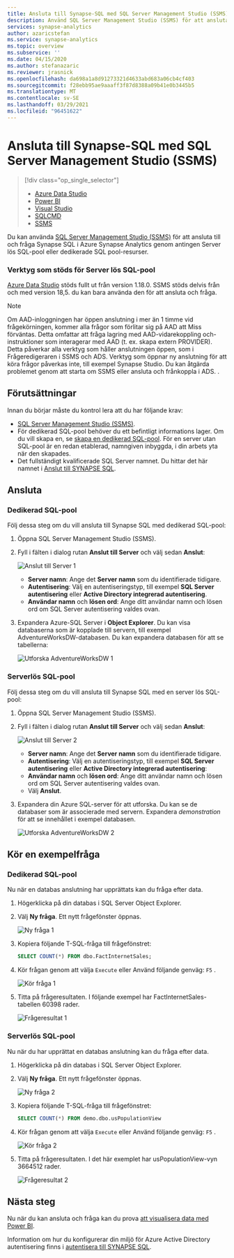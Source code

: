 ```yaml
---
title: Ansluta till Synapse-SQL med SQL Server Management Studio (SSMS)
description: Använd SQL Server Management Studio (SSMS) för att ansluta till och fråga Synapse SQL i Azure Synapse Analytics.
services: synapse-analytics
author: azaricstefan
ms.service: synapse-analytics
ms.topic: overview
ms.subservice: ''
ms.date: 04/15/2020
ms.author: stefanazaric
ms.reviewer: jrasnick
ms.openlocfilehash: da698a1a8d91273321d4633abd683a06cb4cf403
ms.sourcegitcommit: f28ebb95ae9aaaff3f87d8388a09b41e0b3445b5
ms.translationtype: MT
ms.contentlocale: sv-SE
ms.lasthandoff: 03/29/2021
ms.locfileid: "96451622"
---
```

# <a name="connect-to-synapse-sql-with-sql-server-management-studio-ssms"></a>Ansluta till Synapse-SQL med SQL Server Management Studio (SSMS)
> [!div class="op_single_selector"]
> * [Azure Data Studio](get-started-azure-data-studio.md)
> * [Power BI](get-started-power-bi-professional.md)
> * [Visual Studio](../sql-data-warehouse/sql-data-warehouse-query-visual-studio.md?toc=/azure/synapse-analytics/toc.json&bc=/azure/synapse-analytics/breadcrumb/toc.json)
> * [SQLCMD](../sql/get-started-connect-sqlcmd.md)
> * [SSMS](get-started-ssms.md)
> 
> 

Du kan använda [SQL Server Management Studio (SSMS)](/sql/ssms/download-sql-server-management-studio-ssms) för att ansluta till och fråga Synapse SQL i Azure Synapse Analytics genom antingen Server lös SQL-pool eller dedikerade SQL pool-resurser. 

### <a name="supported-tools-for-serverless-sql-pool"></a>Verktyg som stöds för Server lös SQL-pool

[Azure Data Studio](/sql/azure-data-studio/download-azure-data-studio) stöds fullt ut från version 1.18.0. SSMS stöds delvis från och med version 18,5. du kan bara använda den för att ansluta och fråga.

> [!NOTE]
> Om AAD-inloggningen har öppen anslutning i mer än 1 timme vid frågekörningen, kommer alla frågor som förlitar sig på AAD att Miss förväntas. Detta omfattar att fråga lagring med AAD-vidarekoppling och-instruktioner som interagerar med AAD (t. ex. skapa extern PROVIDER). Detta påverkar alla verktyg som håller anslutningen öppen, som i Frågeredigeraren i SSMS och ADS. Verktyg som öppnar ny anslutning för att köra frågor påverkas inte, till exempel Synapse Studio.
> Du kan åtgärda problemet genom att starta om SSMS eller ansluta och frånkoppla i ADS. .
## <a name="prerequisites"></a>Förutsättningar

Innan du börjar måste du kontrol lera att du har följande krav:  

* [SQL Server Management Studio (SSMS)](/sql/ssms/download-sql-server-management-studio-ssms). 
* För dedikerad SQL-pool behöver du ett befintligt informations lager. Om du vill skapa en, se [skapa en dedikerad SQL-pool](../quickstart-create-sql-pool-portal.md). För en server utan SQL-pool är en redan etablerad, namngiven inbyggda, i din arbets yta när den skapades. 
* Det fullständigt kvalificerade SQL Server namnet. Du hittar det här namnet i [Anslut till SYNAPSE SQL](connect-overview.md).

## <a name="connect"></a>Ansluta

### <a name="dedicated-sql-pool"></a>Dedikerad SQL-pool

Följ dessa steg om du vill ansluta till Synapse SQL med dedikerad SQL-pool: 

1. Öppna SQL Server Management Studio (SSMS). 
1. Fyll i fälten i dialog rutan **Anslut till Server** och välj sedan **Anslut**: 
  
    ![Anslut till Server 1](../sql-data-warehouse/media/sql-data-warehouse-query-ssms/connect-object-explorer1.png)
   
   * **Server namn**: Ange det **Server namn** som du identifierade tidigare.
   * **Autentisering**: Välj en autentiseringstyp, till exempel **SQL Server autentisering** eller **Active Directory integrerad autentisering**.
   * **Användar namn** och **lösen ord**: Ange ditt användar namn och lösen ord om SQL Server autentisering valdes ovan.

1. Expandera Azure-SQL Server i **Object Explorer**. Du kan visa databaserna som är kopplade till servern, till exempel AdventureWorksDW-databasen. Du kan expandera databasen för att se tabellerna:
   
    ![Utforska AdventureWorksDW 1](../sql-data-warehouse/media/sql-data-warehouse-query-ssms/explore-tables.png)


### <a name="serverless-sql-pool"></a>Serverlös SQL-pool

Följ dessa steg om du vill ansluta till Synapse SQL med en server lös SQL-pool: 

1. Öppna SQL Server Management Studio (SSMS).
1. Fyll i fälten i dialog rutan **Anslut till Server** och välj sedan **Anslut**: 
   
    ![Anslut till Server 2](./media/get-started-ssms/connect-object-explorer1.png)
   
   * **Server namn**: Ange det **Server namn** som du identifierade tidigare.
   * **Autentisering**: Välj en autentiseringstyp, till exempel **SQL Server autentisering** eller **Active Directory integrerad autentisering**:
   * **Användar namn** och **lösen ord**: Ange ditt användar namn och lösen ord om SQL Server autentisering valdes ovan.
   * Välj **Anslut**.

4. Expandera din Azure SQL-server för att utforska. Du kan se de databaser som är associerade med servern. Expandera *demonstration* för att se innehållet i exempel databasen.
   
    ![Utforska AdventureWorksDW 2](./media/get-started-ssms/explore-tables.png)


## <a name="run-a-sample-query"></a>Kör en exempelfråga

### <a name="dedicated-sql-pool"></a>Dedikerad SQL-pool

Nu när en databas anslutning har upprättats kan du fråga efter data.

1. Högerklicka på din databas i SQL Server Object Explorer.
2. Välj **Ny fråga**. Ett nytt frågefönster öppnas.
   
    ![Ny fråga 1](../sql-data-warehouse/media/sql-data-warehouse-query-ssms/new-query.png)
3. Kopiera följande T-SQL-fråga till frågefönstret:
   
    ```sql
    SELECT COUNT(*) FROM dbo.FactInternetSales;
    ```
4. Kör frågan genom att välja `Execute` eller Använd följande genväg: `F5` .
   
    ![Kör fråga 1](../sql-data-warehouse/media/sql-data-warehouse-query-ssms/execute-query.png)
5. Titta på frågeresultaten. I följande exempel har FactInternetSales-tabellen 60398 rader.
   
    ![Frågeresultat 1](../sql-data-warehouse/media/sql-data-warehouse-query-ssms/results.png)

### <a name="serverless-sql-pool"></a>Serverlös SQL-pool

Nu när du har upprättat en databas anslutning kan du fråga efter data.

1. Högerklicka på din databas i SQL Server Object Explorer.
2. Välj **Ny fråga**. Ett nytt frågefönster öppnas.
   
    ![Ny fråga 2](./media/get-started-ssms/new-query.png)
3. Kopiera följande T-SQL-fråga till frågefönstret:
   
    ```sql
    SELECT COUNT(*) FROM demo.dbo.usPopulationView
    ```
4. Kör frågan genom att välja `Execute` eller Använd följande genväg: `F5` .
   
    ![Kör fråga 2](./media/get-started-ssms/execute-query.png)
5. Titta på frågeresultaten. I det här exemplet har usPopulationView-vyn 3664512 rader.
   
    ![Frågeresultat 2](./media/get-started-ssms/results.png)

## <a name="next-steps"></a>Nästa steg
Nu när du kan ansluta och fråga kan du prova [att visualisera data med Power BI](get-started-power-bi-professional.md).

Information om hur du konfigurerar din miljö för Azure Active Directory autentisering finns i [autentisera till SYNAPSE SQL](../sql-data-warehouse/sql-data-warehouse-authentication.md?toc=/azure/synapse-analytics/toc.json&bc=/azure/synapse-analytics/breadcrumb/toc.json).

